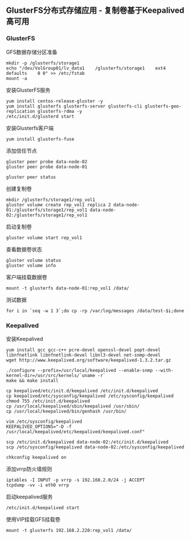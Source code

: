 ## GlusterFS分布式存储应用 - 复制卷基于Keepalived高可用

### GlusterFS

GFS数据存储分区准备
    
    mkdir -p /glusterfs/storage1
    echo "/dev/VolGroup01/lv_data1    /glusterfs/storage1    ext4    defaults    0 0" >> /etc/fstab
    mount -a

安装GlusterFS服务
    
    yum install centos-release-gluster -y
    yum install glusterfs glusterfs-server glusterfs-cli glusterfs-geo-replication glusterfs-rdma -y
    /etc/init.d/glusterd start

安装Glusterfs客户端
    
    yum install glusterfs-fuse

添加信任节点
    
    gluster peer probe data-node-02
    gluster peer probe data-node-01

    gluster peer status

创建复制卷
    
    mkdir /glusterfs/storage1/rep_vol1
    gluster volume create rep_vol1 replica 2 data-node-01:/glusterfs/storage1/rep_vol1 data-node-02:/glusterfs/storage1/rep_vol1

启动复制卷
    
    gluster volume start rep_vol1

查看数据卷状态
    
    gluster volume status
    gluster volume info

客户端挂载数据卷
    
    mount -t glusterfs data-node-01:rep_vol1 /data/

测试数据
    
    for i in `seq -w 1 3`;do cp -rp /var/log/messages /data/test-$i;done

### Keepalived

安装Keepalived
    
    yum install gcc gcc-c++ pcre-devel openssl-devel popt-devel libnfnetlink libnfnetlink-devel libnl3-devel net-snmp-devel
    wget http://www.keepalived.org/software/keepalived-1.3.2.tar.gz
    
    ./configure --prefix=/usr/local/keepalived --enable-snmp --with-kernel-dir=/usr/src/kernels/`uname -r`
    make && make install
    
    cp keepalived/etc/init.d/keepalived /etc/init.d/keepalived
    cp keepalived/etc/sysconfig/keepalived /etc/sysconfig/keepalived
    chmod 755 /etc/init.d/keepalived
    cp /usr/local/keepalived/sbin/keepalived /usr/sbin/
    cp /usr/local/keepalived/bin/genhash /usr/bin/

    vim /etc/sysconfig/keepalived
    KEEPALIVED_OPTIONS="-D -f /usr/local/keepalived/etc/keepalived/keepalived.conf"

    scp /etc/init.d/keepalived data-node-02:/etc/init.d/keepalived
    scp /etc/sysconfig/keepalived data-node-02:/etc/sysconfig/keepalived

    chkconfig keepalived on

添加vrrp防火墙规则
    
    iptables -I INPUT -p vrrp -s 192.168.2.0/24 -j ACCEPT
    tcpdump -vv -i eth0 vrrp

启动keepalived服务
    
    /etc/init.d/keepalived start

使用VIP挂载GFS挂载卷
    
    mount -t glusterfs 192.168.2.220:rep_vol1 /data/


